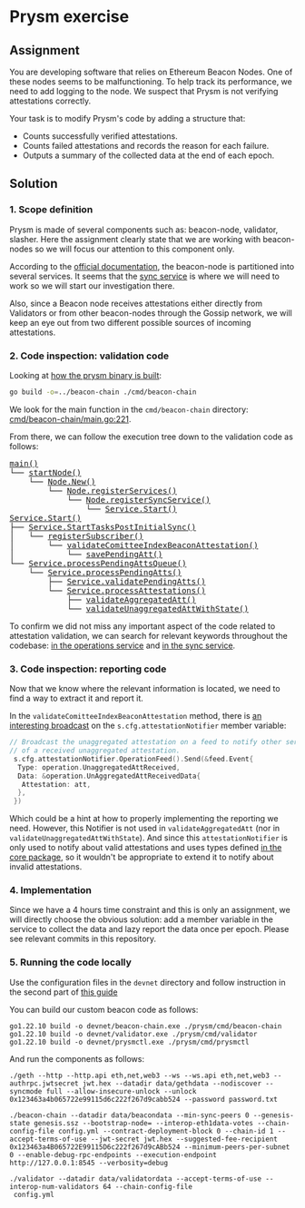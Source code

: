 # Prysm exercise

## Assignment

You are developing software that relies on Ethereum Beacon Nodes. One of these nodes
seems to be malfunctioning. To help track its performance, we need to add logging to the
node. We suspect that Prysm is not verifying attestations correctly.

Your task is to modify Prysm's code by adding a structure that:

- Counts successfully verified attestations.
- Counts failed attestations and records the reason for each failure.
- Outputs a summary of the collected data at the end of each epoch.

## Solution

### 1. Scope definition

Prysm is made of several components such as: beacon-node, validator, slasher. Here the assignment clearly state that we
are working with beacon-nodes so we will focus our attention to this component only.

According to the [official documentation](https://docs.prylabs.network/docs/how-prysm-works/beacon-node), the beacon-node is partitioned into several services. It seems that the [sync service](https://docs.prylabs.network/docs/how-prysm-works/beacon-node#sync-service) is where we will need to work so we will start our investigation there.

Also, since a Beacon node receives attestations either directly from Validators or from other beacon-nodes through the Gossip network, we will keep an eye out from two different possible sources of incoming attestations.

### 2. Code inspection: validation code

Looking at [how the prysm binary is built](https://docs.prylabs.network/docs/advanced/proof-of-stake-devnet):

```bash
go build -o=../beacon-chain ./cmd/beacon-chain
```

We look for the main function in the `cmd/beacon-chain` directory: [cmd/beacon-chain/main.go:221](https://github.com/prysmaticlabs/prysm/blob/96b31a9f64a8f8b3909b11171ce3c2dab877cfc7/cmd/beacon-chain/main.go#L221).

From there, we can follow the execution tree down to the validation code as follows:

<pre>
<a href="https://github.com/prysmaticlabs/prysm/blob/96b31a9f64a8f8b3909b11171ce3c2dab877cfc7/cmd/beacon-chain/main.go#L221">main()</a>
└── <a href="https://github.com/prysmaticlabs/prysm/blob/96b31a9f64a8f8b3909b11171ce3c2dab877cfc7/cmd/beacon-chain/main.go#L256">startNode()</a>
    └── <a href="https://github.com/prysmaticlabs/prysm/blob/develop/beacon-chain/node/node.go#L127">Node.New()</a>
        └── <a href="https://github.com/prysmaticlabs/prysm/blob/develop/beacon-chain/node/node.go#L301">Node.registerServices()</a>
            └── <a href="https://github.com/prysmaticlabs/prysm/blob/develop/beacon-chain/node/node.go#L794">Node.registerSyncService()</a>
                └── <a href="https://github.com/prysmaticlabs/prysm/blob/develop/beacon-chain/sync/service.go#L222">Service.Start()</a>
<a href="https://github.com/prysmaticlabs/prysm/blob/develop/beacon-chain/sync/service.go#L222">Service.Start()</a>
├── <a href="https://github.com/prysmaticlabs/prysm/blob/develop/beacon-chain/sync/service.go#L329">Service.StartTasksPostInitialSync()</a>
│   └── <a href="https://github.com/prysmaticlabs/prysm/blob/develop/beacon-chain/sync/subscriber.go#L81">registerSubscriber()</a>
│       └── <a href="https://github.com/prysmaticlabs/prysm/blob/develop/beacon-chain/sync/validate_beacon_attestation.go#L38"><b></b>validateComitteeIndexBeaconAttestation()</b></a>
│           └── <a href="https://github.com/prysmaticlabs/prysm/blob/develop/beacon-chain/sync/validate_beacon_attestation.go#L128">savePendingAtt()</a>
└── <a href="https://github.com/prysmaticlabs/prysm/blob/develop/beacon-chain/sync/pending_attestations_queue.go#L29">Service.processPendingAttsQueue()</a>
    └── <a href="https://github.com/prysmaticlabs/prysm/blob/develop/beacon-chain/sync/pending_attestations_queue.go#L45">Service.processPendingAtts()</a>
        ├── <a href="https://github.com/prysmaticlabs/prysm/blob/develop/beacon-chain/sync/pending_attestations_queue.go#L245">Service.validatePendingAtts()</a>
        └── <a href="https://github.com/prysmaticlabs/prysm/blob/develop/beacon-chain/sync/pending_attestations_queue.go#L92">Service.processAttestations()</a>
            ├── <a href="https://github.com/prysmaticlabs/prysm/blob/develop/beacon-chain/sync/validate_aggregate_proof.go#L155"><b></b>validateAggregatedAtt()</b></a>
            └── <a href="https://github.com/prysmaticlabs/prysm/blob/develop/beacon-chain/sync/validate_beacon_attestation.go#L254"><b></b>validateUnaggregatedAttWithState()</b></a>
</pre>

To confirm we did not miss any important aspect of the code related to attestation validation, we can search for relevant keywords throughout the codebase: [in the operations service](https://github.com/search?q=repo%3Aprysmaticlabs%2Fprysm+path%3Abeacon-chain%2Foperations+%22validate%22&type=code) and [in the sync service](https://github.com/search?q=repo%3Aprysmaticlabs%2Fprysm+path%3Abeacon-chain%2Fsync+%22validate%22&type=code).

### 3. Code inspection: reporting code

Now that we know where the relevant information is located, we need to find a way to extract it and report it.

In the `validateComitteeIndexBeaconAttestation` method, there is [an interesting broadcast](https://github.com/prysmaticlabs/prysm/blob/develop/beacon-chain/sync/validate_beacon_attestation.go#L76) on the `s.cfg.attestationNotifier` member variable:

```go
// Broadcast the unaggregated attestation on a feed to notify other services in the beacon node
// of a received unaggregated attestation.
 s.cfg.attestationNotifier.OperationFeed().Send(&feed.Event{
  Type: operation.UnaggregatedAttReceived,
  Data: &operation.UnAggregatedAttReceivedData{
   Attestation: att,
  },
 })
```

Which could be a hint at how to properly implementing the reporting we need. However, this Notifier is not used in `validateAggregatedAtt` (nor in `validateUnaggregatedAttWithState`). And since this `attestationNotifier` is only used to notify about valid attestations and uses types defined [in the core package](https://github.com/prysmaticlabs/prysm/blob/develop/beacon-chain/core/feed/operation/events.go#L9), so it wouldn't be appropriate to extend it to notify about invalid attestations.

### 4. Implementation

Since we have a 4 hours time constraint and this is only an assignment, we will directly choose the obvious solution: add a member variable in the service to collect the data and lazy report the data once per epoch. Please see relevant commits in this repository.

### 5. Running the code locally

Use the configuration files in the `devnet` directory and follow instruction in the second part of [this guide](https://docs.prylabs.network/docs/advanced/proof-of-stake-devnet)

You can build our custom beacon code as follows:

```shell
go1.22.10 build -o devnet/beacon-chain.exe ./prysm/cmd/beacon-chain
go1.22.10 build -o devnet/validator.exe ./prysm/cmd/validator
go1.22.10 build -o devnet/prysmctl.exe ./prysm/cmd/prysmctl
```

And run the components as follows:

```shell
./geth --http --http.api eth,net,web3 --ws --ws.api eth,net,web3 --authrpc.jwtsecret jwt.hex --datadir data/gethdata --nodiscover --syncmode full --allow-insecure-unlock --unlock 0x123463a4b065722e99115d6c222f267d9cabb524 --password password.txt

./beacon-chain --datadir data/beacondata --min-sync-peers 0 --genesis-state genesis.ssz --bootstrap-node= --interop-eth1data-votes --chain-config-file config.yml --contract-deployment-block 0 --chain-id 1 --accept-terms-of-use --jwt-secret jwt.hex --suggested-fee-recipient 0x123463a4B065722E99115D6c222f267d9cABb524 --minimum-peers-per-subnet 0 --enable-debug-rpc-endpoints --execution-endpoint http://127.0.0.1:8545 --verbosity=debug

./validator --datadir data/validatordata --accept-terms-of-use --interop-num-validators 64 --chain-config-file
 config.yml
```
